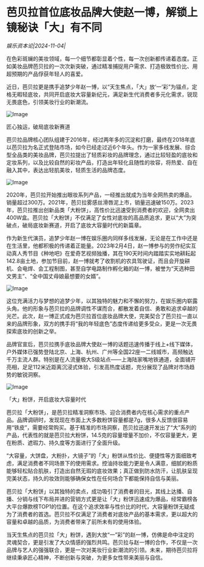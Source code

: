 # 芭贝拉首位底妆品牌大使赵一博，解锁上镜秘诀「大」有不同

*娱乐资本论|2024-11-04|*

在色彩斑斓的美妆领域，每一个细节都彰显着个性，每一次创新都传递着态度。正如美妆品牌芭贝拉的一次次新突破，通过精准捕捉用户需求、打造极致性价比、用超预期的产品俘获年轻人的喜爱。

近日，芭贝拉更是携手追梦少年赵一博，以“天生焦点，「大」放‘一’彩”为锚点，定格无暇轻底妆，共同开启底妆大容量新纪元，满足新生代消费者多元化需求，锐现无畏底色，引领美妆行业的新潮流。

![Image](https://mp.toutiao.com/mp/agw/article_material/open_image/get?code=YzYyNGI0NDZkMTZiZjdhMDdjYTk4ZWFiMjY5MWJlMTAsMTczMDcxMzg0NDE4NA==)

匠心独运，破局底妆新赛道

芭贝拉品牌核心团队组建于2016年，经过两年多的沉淀和打磨，最终在2018年底以芭贝拉为名正式登陆市场，如今已经走过近6个年头。作为一家多线发展、综合型全品类的美妆品牌，芭贝拉提出了轻质彩妆的品牌理念，通过比较轻盈的底妆和定妆系列，以及比较自然的彩妆产品，打造出年轻化且随性的妆容，将热爱、自在融入其中，表达出轻肌美妆，轻质生活的品牌态度。

![Image](https://mp.toutiao.com/mp/agw/article_material/open_image/get?code=YjkwYzYyNzQ4MDRlMzYxNmVkZDkyNWNiMDFiODNhZjgsMTczMDcxMzg0NDE4NA==)

2020年，芭贝拉开始推出眼妆系列产品，一经推出就成为当年全网热卖的爆品，销量超过300万。2021年，芭贝拉雾感丝滑唇泥上市，销量迅速破150万。2023年，芭贝拉推出创新品类「大粉饼」，高性价比迅速受到消费者的欢迎，全网卖出400W盒。芭贝拉「大粉饼」不仅满足了女性对底妆的高品质追求，更以“大”为突破点，破局底妆新赛道，开启了底妆大容量时代的新篇章。

作为新生代演员，追梦少年赵一博在娱乐圈内同样多线发展，无论是在工作中还是在生活里，他都积极的传递着正能量。2023年2月4日，赵一博参与的劳作纪实互动真人秀节目《种地吧》在爱奇艺视频独播，其在190天时间内踏踏实实地耕耘起142.8亩土地，参加节目前，赵一博就考了收割机的农具驾驶证，而且会开旋耕机、会电焊、会工程制图，甚至自学电路制作孵化箱的赵一博，被誉为“天选种田文男主”、“全中国丈母娘最想要的女婿”。

![Image](https://mp.toutiao.com/mp/agw/article_material/open_image/get?code=NDMxMzZjZTkwY2E5ZDY1ZDA4N2I5ZTMyNWVlZmE1ODgsMTczMDcxMzg0NDE4NA==)

这位充满活力与梦想的追梦少年，以其独特的魅力和不懈的努力，在娱乐圈内崭露头角。他的形象与芭贝拉的品牌调性不谋而合，都散发着自信、勇敢和追求卓越的光芒。此次，赵一博正式成为芭贝拉首位底妆品牌大使，完美契合了芭贝拉一直以来的品牌形象，双方的携手将“我的年轻底色”态度传递给更多受众，更是一次无畏探索底妆的创新之举。

品牌官宣后，芭贝拉携手底妆品牌大使赵一博的话题迅速传播于线上+线下媒体，户外媒体已强势登陆北京、上海、杭州、广州等全国22座一二线城市，高频触达千万主流人群。特别是在人流量极大S级站点——上海陆家嘴地铁通道，全面铺开亮相，足足112米近距离沉浸式体验，引发高热度话题，充分展现了品牌对市场趋势的敏锐洞察。

![Image](https://mp.toutiao.com/mp/agw/article_material/open_image/get?code=MmEwMDYzNTUzMzcwNmE1MDk4YTJlZjFkMDg4ZDQ4ZGEsMTczMDcxMzg0NDE4NA==)

「大」粉饼，开启底妆大容量时代

芭贝拉「大粉饼」，是芭贝拉精准洞察市场、迎合消费者内在核心需求的重点产品。品牌调研时，发现现在市面上大多数粉饼容量都是7g，很多人反馈很容易用“铁皮”，需要经常购买。基于精准的市场洞察，芭贝拉迅速开发出了“大”系列的产品，代表性的就是芭贝拉大粉饼，14.5克的容量增量不加价，不仅容量更大，更在粉质、遮瑕力、持久度等方面进行了全面升级。

“大容量，大饼盘，大粉扑，大镜子”的「大」粉饼从性价比、便捷性等方面细致考虑，满足消费者不同场景下的使用需求。控油持妆能力更是令人满意，细腻的粉质能够轻松贴合肌肤，打造出自然无瑕的底妆效果；真正做到防水防汗，让肌肤呈现完美状态，持久的妆效则能够确保女性在任何场合下都能保持自信与美丽。

芭贝拉「大粉饼」以其独特的卖点，成功吸引了消费者的目光，其线上达播、自播、分销与线下布局并进的营销方式更是让「大」粉饼迅速成为爆品，经常霸榜各大平台爆款榜TOP1的位置。在这个追求效率与性价比的时代，大容量粉饼无疑成为了消费者的首选。芭贝拉不仅满足了消费者对底妆产品的基本需求，更以超大的容量和卓越的品质，为消费者带来了前所未有的使用体验。

当天生焦点的芭贝拉「大」粉饼，遇到大放“一”彩”的赵一博，仿佛是命中注定的灵魂契合，更是引发了大众情感的强烈共鸣。芭贝拉与赵一博的合作，不仅是一次品牌与艺人的强强联合，更是一次对美妆行业新潮流的引领。未来，期待芭贝拉将继续秉承匠心精神，不断创新与突破，为更多女性带来美丽与自信。

